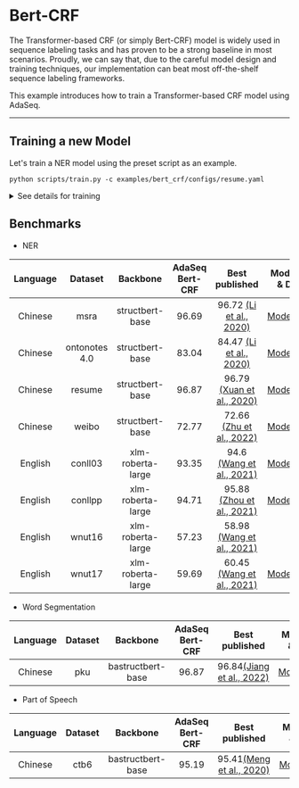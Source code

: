 # Bert-CRF
The Transformer-based CRF (or simply Bert-CRF) model is widely used in sequence labeling tasks and has proven to be a strong baseline in most scenarios. Proudly, we can say that, due to the careful model design and training techniques, our implementation can beat most off-the-shelf sequence labeling frameworks.

This example introduces how to train a Transformer-based CRF model using AdaSeq.

---

## Training a new Model
Let's train a NER model using the preset script as an example.
```
python scripts/train.py -c examples/bert_crf/configs/resume.yaml
```

<details>
<summary>See details for training</summary>

### Model-specific Arguments
```
preprocessor:
  tag_scheme: BIOES  # (str, optional): The tag scheme used for sequence-labeling tasks. Possible candidates are [`BIO`, `BIOES`, `BIES`, `BI`]. Default to `BIOES`.
model:
  word_dropout: 0.1  # (float, optional): Word-level/token-level dropout probability. Default to `0`.
  use_crf: true  # (bool, optional): Whether to use CRF decoder. Default to `true`.
```

### Using Custom Dataset
See [tutorial](../../docs/tutorials/customizing_dataset.md)
</details>

## Benchmarks

- NER

| Language |    Dataset    |     Backbone      | AdaSeq Bert-CRF |                                Best published                                 |                                                   Modelcard & Demo                                                    |
|:--------:|:-------------:|:-----------------:|:---------------:|:-----------------------------------------------------------------------------:|:---------------------------------------------------------------------------------------------------------------------:|
| Chinese  |     msra      |  structbert-base  |      96.69      |   96.72 [(Li et al., 2020)](https://aclanthology.org/2020.acl-main.45.pdf)    |     [ModelScope](https://modelscope.cn/models/damo/nlp_raner_named-entity-recognition_chinese-base-news/summary)      |
| Chinese  | ontonotes 4.0 |  structbert-base  |      83.04      |   84.47 [(Li et al., 2020)](https://aclanthology.org/2020.acl-main.45.pdf)    |    [ModelScope](https://modelscope.cn/models/damo/nlp_raner_named-entity-recognition_chinese-base-generic/summary)    |
| Chinese  |    resume     |  structbert-base  |      96.87      |      96.79 [(Xuan et al., 2020)](https://arxiv.org/pdf/2001.05272v6.pdf)      |    [ModelScope](https://modelscope.cn/models/damo/nlp_raner_named-entity-recognition_chinese-base-resume/summary)     |
| Chinese  |     weibo     |  structbert-base  |      72.77      |  72.66 [(Zhu et al., 2022)](https://aclanthology.org/2022.acl-long.490.pdf)   | [ModelScope](https://modelscope.cn/models/damo/nlp_raner_named-entity-recognition_chinese-base-social_media/summary)  |
| English  |    conll03    | xlm-roberta-large |      93.35      |         94.6 [(Wang et al., 2021)](https://arxiv.org/abs/2010.05006)          |     [ModelScope](https://modelscope.cn/models/damo/nlp_raner_named-entity-recognition_english-large-news/summary)     |
| English  |    conllpp    | xlm-roberta-large |      94.71      | 95.88 [(Zhou et al., 2021)](https://aclanthology.org/2021.emnlp-main.437.pdf) |     [ModelScope](https://modelscope.cn/models/damo/nlp_raner_named-entity-recognition_english-large-news/summary)     |
| English  |    wnut16     | xlm-roberta-large |      57.23      |         58.98 [(Wang et al., 2021)](https://arxiv.org/abs/2105.03654)         |                                                           -                                                           |
| English  |    wnut17     | xlm-roberta-large |      59.69      |         60.45 [(Wang et al., 2021)](https://arxiv.org/abs/2105.03654)         | [ModelScope](https://modelscope.cn/models/damo/nlp_raner_named-entity-recognition_english-large-social_media/summary) |

- Word Segmentation

| Language |    Dataset    |     Backbone      | AdaSeq Bert-CRF |                                Best published                                 |                                                   Modelcard & Demo                                                    |
|:--------:|:-------------:|:-----------------:|:---------------:|:-----------------------------------------------------------------------------:|:---------------------------------------------------------------------------------------------------------------------:|
| Chinese  |     pku      |  bastructbert-base  |      96.87      |   96.84[(Jiang et al., 2022)](https://aclanthology.org/2022.emnlp-main.34.pdf)    |     [ModelScope](https://modelscope.cn/models/damo/nlp_structbert_word-segmentation_chinese-base/summary)      |

- Part of Speech

| Language |    Dataset    |     Backbone      | AdaSeq Bert-CRF |                                Best published                                 |                                                   Modelcard & Demo                                                    |
|:--------:|:-------------:|:-----------------:|:---------------:|:-----------------------------------------------------------------------------:|:---------------------------------------------------------------------------------------------------------------------:|
| Chinese  |     ctb6      |  bastructbert-base  |      95.19      |   95.41[(Meng et al., 2020)](https://arxiv.org/pdf/1901.10125v5.pdf)    |     [ModelScope](https://modelscope.cn/models/damo/nlp_structbert_part-of-speech_chinese-base/summary)      |
